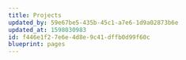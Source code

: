 ```yaml
---
title: Projects
updated_by: 59e67be5-435b-45c1-a7e6-1d9a02873b6e
updated_at: 1598030983
id: f446e1f2-7e6e-4d8e-9c41-dffb0d99f60c
blueprint: pages
---
```


